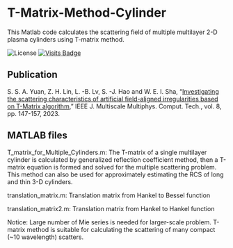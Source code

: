 # T-Matrix-Method-Cylinder
This Matlab code calculates the scattering field of multiple multilayer 2-D plasma cylinders using T-matrix method.

![License](https://img.shields.io/badge/license-GPL3.0-orange)
[![Visits Badge](https://badges.strrl.dev/visits/Shuai-Yuan-1997/T-Matrix-Method-Cylinder)](https://github.com/Shuai-Yuan-1997/T-Matrix-Method-Cylinder)
## Publication
S. S. A. Yuan, Z. H. Lin, L. -B. Lv, S. -J. Hao and W. E. I. Sha, “[Investigating the scattering characteristics of artificial field-aligned irregularities based on T-Matrix algorithm](https://ieeexplore.ieee.org/document/10058168),” IEEE J. Multiscale Multiphys. Comput. Tech., vol. 8, pp. 147-157, 2023.
## MATLAB files
T_matrix_for_Multiple_Cylinders.m: The T-matrix of a single multilayer cylinder is calculated by generalized reflection coefficient method, then a T-matrix equation is formed and solved for the multiple scattering problem. This method can also be used for approximately estimating the RCS of long and thin 3-D cylinders.  

translation_matrix.m: Translation matrix from Hankel to Bessel function

translation_matrix2.m: Translation matrix from Hankel to Hankel function

Notice: Large number of Mie series is needed for larger-scale problem. T-matrix method is suitable for calculating the scattering of many compact (~10 wavelength) scatters.
